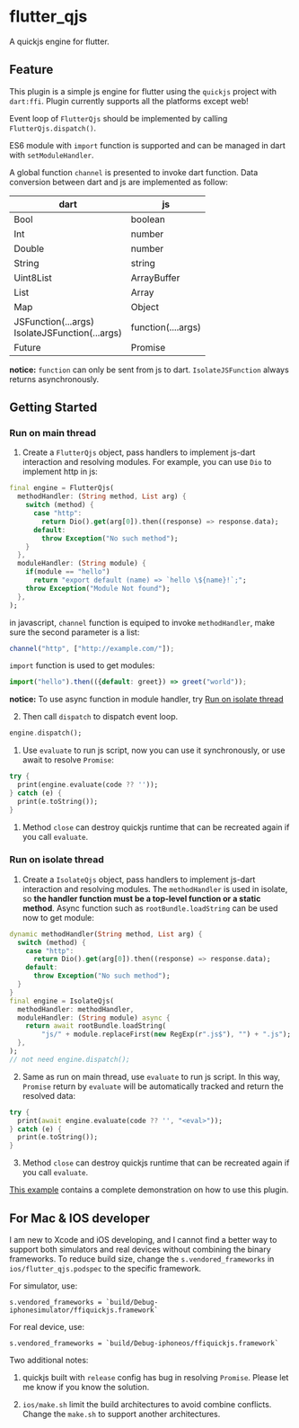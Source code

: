 <!--
 * @Description: 
 * @Author: ekibun
 * @Date: 2020-08-08 08:16:50
 * @LastEditors: ekibun
 * @LastEditTime: 2020-10-03 00:44:41
-->
# flutter_qjs

A quickjs engine for flutter.

## Feature

This plugin is a simple js engine for flutter using the `quickjs` project with `dart:ffi`. Plugin currently supports all the platforms except web!

Event loop of `FlutterQjs` should be implemented by calling `FlutterQjs.dispatch()`. 

ES6 module with `import` function is supported and can be managed in dart with `setModuleHandler`.

A global function `channel` is presented to invoke dart function. Data conversion between dart and js are implemented as follow:

| dart                                                | js                 |
| --------------------------------------------------- | ------------------ |
| Bool                                                | boolean            |
| Int                                                 | number             |
| Double                                              | number             |
| String                                              | string             |
| Uint8List                                           | ArrayBuffer        |
| List                                                | Array              |
| Map                                                 | Object             |
| JSFunction(...args) <br> IsolateJSFunction(...args) | function(....args) |
| Future                                              | Promise            |

**notice:** `function` can only be sent from js to dart. `IsolateJSFunction` always returns asynchronously.

## Getting Started

### Run on main thread

1. Create a `FlutterQjs` object, pass handlers to implement js-dart interaction and resolving modules. For example, you can use `Dio` to implement http in js:

```dart
final engine = FlutterQjs(
  methodHandler: (String method, List arg) {
    switch (method) {
      case "http":
        return Dio().get(arg[0]).then((response) => response.data);
      default:
        throw Exception("No such method");
    }
  },
  moduleHandler: (String module) {
    if(module == "hello")
      return "export default (name) => `hello \${name}!`;";
    throw Exception("Module Not found");
  },
);
```

in javascript, `channel` function is equiped to invoke `methodHandler`, make sure the second parameter is a list:

```javascript
channel("http", ["http://example.com/"]);
```

`import` function is used to get modules:

```javascript
import("hello").then(({default: greet}) => greet("world"));
```

**notice:** To use async function in module handler, try [Run on isolate thread](#Run-on-isolate-thread)

2. Then call `dispatch` to dispatch event loop.

```dart
engine.dispatch();
```

1. Use `evaluate` to run js script, now you can use it synchronously, or use await to resolve `Promise`:

```dart
try {
  print(engine.evaluate(code ?? ''));
} catch (e) {
  print(e.toString());
}
```

1. Method `close` can destroy quickjs runtime that can be recreated again if you call `evaluate`.

### Run on isolate thread

1. Create a `IsolateQjs` object, pass handlers to implement js-dart interaction and resolving modules. The `methodHandler` is used in isolate, so **the handler function must be a top-level function or a static method**. Async function such as `rootBundle.loadString` can be used now to get module:

```dart
dynamic methodHandler(String method, List arg) {
  switch (method) {
    case "http":
      return Dio().get(arg[0]).then((response) => response.data);
    default:
      throw Exception("No such method");
  }
}
final engine = IsolateQjs(
  methodHandler: methodHandler,
  moduleHandler: (String module) async {
    return await rootBundle.loadString(
        "js/" + module.replaceFirst(new RegExp(r".js$"), "") + ".js");
  },
);
// not need engine.dispatch();
```

2. Same as run on main thread, use `evaluate` to run js script. In this way, `Promise` return by `evaluate` will be automatically tracked and return the resolved data:

```dart
try {
  print(await engine.evaluate(code ?? '', "<eval>"));
} catch (e) {
  print(e.toString());
}
```

3. Method `close` can destroy quickjs runtime that can be recreated again if you call `evaluate`.

[This example](example/lib/main.dart) contains a complete demonstration on how to use this plugin.

## For Mac & IOS developer

I am new to Xcode and iOS developing, and I cannot find a better way to support both simulators and real devices without combining the binary frameworks. To reduce build size, change the `s.vendored_frameworks` in `ios/flutter_qjs.podspec` to the specific framework.

For simulator, use:

```podspec
s.vendored_frameworks = `build/Debug-iphonesimulator/ffiquickjs.framework`
```

For real device, use:

```podspec
s.vendored_frameworks = `build/Debug-iphoneos/ffiquickjs.framework`
```

Two additional notes:

1. quickjs built with `release` config has bug in resolving `Promise`. Please let me know if you know the solution.

2. `ios/make.sh` limit the build architectures to avoid combine conflicts. Change the `make.sh` to support another architectures.